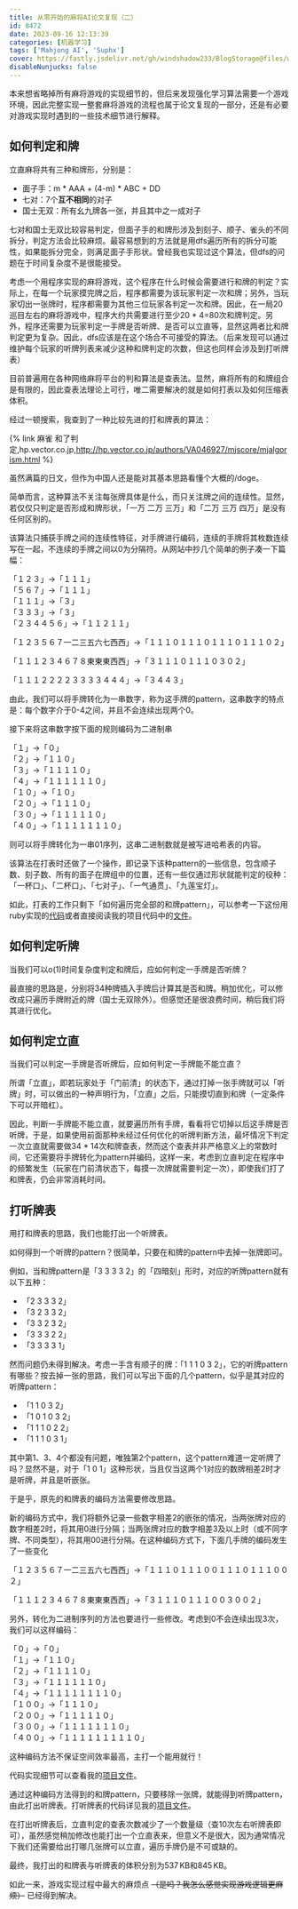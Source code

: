 ```yaml
---
title: 从零开始的麻将AI论文复现（二）
id: 8472
date: 2023-09-16 12:13:39
categories: [机器学习]
tags: ['Mahjong AI', 'Suphx']
cover: https://fastly.jsdelivr.net/gh/windshadow233/BlogStorage@files/webp/29e543a6dc692da86719057ab0006738.webp
disableNunjucks: false
---
```


本来想省略掉所有麻将游戏的实现细节的，但后来发现强化学习算法需要一个游戏环境，因此完整实现一整套麻将游戏的流程也属于论文复现的一部分，还是有必要对游戏实现时遇到的一些技术细节进行解释。

## 如何判定和牌


立直麻将共有三种和牌形，分别是：


- 面子手：m \* AAA + (4-m) \* ABC + DD
- 七对：7个**互不相同**的对子
- 国士无双：所有幺九牌各一张，并且其中之一成对子

七对和国士无双比较容易判定，但面子手的和牌形涉及到刻子、顺子、雀头的不同拆分，判定方法会比较麻烦。最容易想到的方法就是用dfs遍历所有的拆分可能性，如果能拆分完全，则满足面子手形状。曾经我也实现过这个算法，但dfs的问题在于时间复杂度不是很能接受。


考虑一个用程序实现的麻将游戏，这个程序在什么时候会需要进行和牌的判定？实际上，在每一个玩家摸完牌之后，程序都需要为该玩家判定一次和牌；另外，当玩家切出一张牌时，程序都需要为其他三位玩家各判定一次和牌。因此，在一局20巡目左右的麻将游戏中，程序大约共需要进行至少20 \* 4=80次和牌判定。另外，程序还需要为玩家判定一手牌是否听牌、是否可以立直等，显然这两者比和牌判定更为复杂。因此，dfs应该是在这个场合不可接受的算法。（后来发现可以通过维护每个玩家的听牌列表来减少这种和牌判定的次数，但这也同样会涉及到打听牌表）


目前普遍用在各种网络麻将平台的判和算法是查表法。显然，麻将所有的和牌组合是有限的，因此查表法理论上可行，唯二需要解决的就是如何打表以及如何压缩表体积。

经过一顿搜索，我查到了一种比较先进的打和牌表的算法：

{% link 麻雀 和了判定,hp.vector.co.jp,http://hp.vector.co.jp/authors/VA046927/mjscore/mjalgorism.html %}

虽然满篇的日文，但作为中国人还是能对其基本思路看懂个大概的/doge。


简单而言，这种算法不关注每张牌具体是什么，而只关注牌之间的连续性。显然，若仅仅只判定是否形成和牌形状，「一万 二万 三万」和「二万 三万 四万」是没有任何区别的。


该算法只捕获手牌之间的连续性特征，对手牌进行编码，连续的手牌将其枚数连续写在一起，不连续的手牌之间以0为分隔符。从网站中抄几个简单的例子凑一下篇幅：


「１２３」→「１１１」  
「５６７」→「１１１」  
「１１１」→「３」  
「３３３」→「３」  
「２３４４５６」→「１１２１１」


「１２３５６７一二三五六七西西」→「１１１０１１１０１１１０１１１０２」


「１１１２３４６７８東東東西西」→「３１１１０１１１０３０２」


「１１１２２２２３３３３４４４」→「３４４３」


由此，我们可以将手牌转化为一串数字，称为这手牌的pattern，这串数字的特点是：每个数字介于0-4之间，并且不会连续出现两个0。


接下来将这串数字按下面的规则编码为二进制串


「１」→「０」  
「２」→「１１０」  
「３」→「１１１１０」  
「４」→「１１１１１１０」  
「１０」→「１０」  
「２０」→「１１１０」  
「３０」→「１１１１１０」  
「４０」→「１１１１１１１０」


则可以将手牌转化为一串01序列，这串二进制数就是被写进哈希表的内容。


该算法在打表时还做了一个操作，即记录下该种pattern的一些信息，包含顺子数、刻子数、所有的面子在牌组中的位置，还有一些仅通过形状就能判定的役种：「一杯口」、「二杯口」、「七对子」、「一气通贯」、「九莲宝灯」。


如此，打表的工作只剩下「如何遍历完全部的和牌pattern」，可以参考一下这份用ruby实现的[代码](http://hp.vector.co.jp/authors/VA046927/mjscore/ptn.rb)或者直接阅读我的项目代码中的[文件](https://github.com/windshadow233/Mahjong-AI/blob/main/mahjong/make_agari_table.py)。


## 如何判定听牌


当我们可以o(1)时间复杂度判定和牌后，应如何判定一手牌是否听牌？


最直接的思路是，分别将34种牌插入手牌后计算其是否和牌。稍加优化，可以修改成只遍历手牌附近的牌（国士无双除外）。但感觉还是很浪费时间，稍后我们将其进行优化。


## 如何判定立直


当我们可以判定一手牌是否听牌后，应如何判定一手牌能不能立直？


所谓「立直」，即若玩家处于「门前清」的状态下，通过打掉一张手牌就可以「听牌」时，可以做出的一种声明行为，「立直」之后，只能摸切直到和牌（一定条件下可以开暗杠）。


因此，判断一手牌能不能立直，就要遍历所有手牌，看看将它切掉以后这手牌是否听牌，于是，如果使用前面那种未经过任何优化的听牌判断方法，最坏情况下判定一次立直就需要做34 \* 14次和牌查表，然而这个查表并非严格意义上的常数时间，它还需要将手牌转化为pattern并编码，这样一来，考虑到立直判定在程序中的频繁发生（玩家在门前清状态下，每摸一次牌就需要判定一次），即使我们打了和牌表，仍会非常消耗时间。


## 打听牌表


用打和牌表的思路，我们也能打出一个听牌表。


如何得到一个听牌的pattern？很简单，只要在和牌的pattern中去掉一张牌即可。


例如，当和牌pattern是「3 3 3 3 2」的「四暗刻」形时，对应的听牌pattern就有以下五种：


- 「2 3 3 3 2」
- 「3 2 3 3 2」
- 「3 3 2 3 2」
- 「3 3 3 2 2」
- 「3 3 3 3 1」

然而问题仍未得到解决。考虑一手含有顺子的牌：「1 1 1 0 3 2」，它的听牌pattern有哪些？按去掉一张的思路，我们可以写出下面的几个pattern，似乎是其对应的听牌pattern：


- 「1 1 0 3 2」
- 「1 0 1 0 3 2」
- 「1 1 1 0 2 2」
- 「1 1 1 0 3 1」

其中第1、3、4个都没有问题，唯独第2个pattern，这个pattern难道一定听牌了吗？显然不是，对于「1 0 1」这种形状，当且仅当这两个1对应的数牌相差2时才是听牌，并且是听嵌张。


于是乎，原先的和牌表的编码方法需要修改思路。


新的编码方式中，我们将额外记录一些数字相差2的嵌张的情况，当两张牌对应的数字相差2时，将其用0进行分隔；当两张牌对应的数字相差3及以上时（或不同字牌、不同类型），将其用00进行分隔。在这种编码方式下，下面几手牌的编码发生了一些变化


「１２３５６７一二三五六七西西」→「１１１０１１１００１１１０１１１００２」


「１１１２３４６７８東東東西西」→「３１１１０１１１００３００２」


另外，转化为二进制序列的方法也要进行一些修改。考虑到0不会连续出现3次，我们可以这样编码：


「０」→「０」  
「１」→「１１０」  
「２」→「１１１１０」  
「３」→「１１１１１１０」  
「４」→「１１１１１１１１０」  
「１００」→「１１１０」  
「２００」→「１１１１１０」  
「３００」→「１１１１１１１０」  
「４００」→「１１１１１１１１１０」


这种编码方法不保证空间效率最高，主打一个能用就行！


代码实现细节可以查看我的[项目文件](https://github.com/windshadow233/Mahjong-AI/blob/main/mahjong/make_agari_table_2.py)。


通过这种编码方法得到的和牌pattern，只要移除一张牌，就能得到听牌pattern，由此打出听牌表。打听牌表的代码详见我的[项目文件](https://github.com/windshadow233/Mahjong-AI/blob/main/mahjong/make_machi_table.py)。


在打出听牌表后，立直判定的查表次数减少了一个数量级（查10次左右听牌表即可），虽然感觉稍加修改也能打出一个立直表来，但意义不是很大，因为通常情况下我们还需要给出打哪几张牌可以立直，遍历手牌仍是不可或缺的。


最终，我打出的和牌表与听牌表的体积分别为537 KB和845 KB。


如此一来，游戏实现过程中最大的麻烦点 ~~（是吗？我怎么感觉实现游戏逻辑更麻烦）~~ 已经得到解决。
